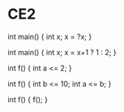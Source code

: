 # CE2
int main() {
  int x;
  x = ?x;
}

int main() {
  int x;
  x = x+1 ? 1 : 2;
}

int f()
{
  int a <= 2;
}

int f()
{
  int b <= 10;
  int a <= b;
}

int f()
{
  f();
}

